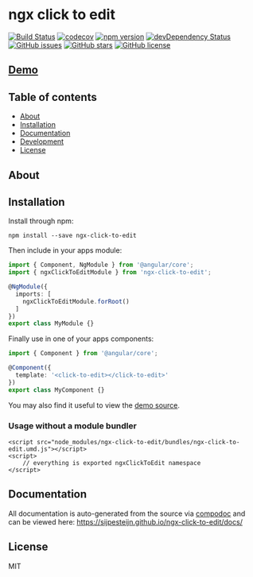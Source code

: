 # ngx click to edit
[![Build Status](https://travis-ci.org/sijpesteijn/ngx-click-to-edit.svg?branch=master)](https://travis-ci.org/sijpesteijn/ngx-click-to-edit)
[![codecov](https://codecov.io/gh/sijpesteijn/ngx-click-to-edit/branch/master/graph/badge.svg)](https://codecov.io/gh/sijpesteijn/ngx-click-to-edit)
[![npm version](https://badge.fury.io/js/ngx-click-to-edit.svg)](http://badge.fury.io/js/ngx-click-to-edit)
[![devDependency Status](https://david-dm.org/sijpesteijn/ngx-click-to-edit/dev-status.svg)](https://david-dm.org/sijpesteijn/ngx-click-to-edit?type=dev)
[![GitHub issues](https://img.shields.io/github/issues/sijpesteijn/ngx-click-to-edit.svg)](https://github.com/sijpesteijn/ngx-click-to-edit/issues)
[![GitHub stars](https://img.shields.io/github/stars/sijpesteijn/ngx-click-to-edit.svg)](https://github.com/sijpesteijn/ngx-click-to-edit/stargazers)
[![GitHub license](https://img.shields.io/badge/license-MIT-blue.svg)](https://raw.githubusercontent.com/sijpesteijn/ngx-click-to-edit/master/LICENSE)

## [Demo](https://sijpesteijn.github.io/ngx-click-to-edit/standalone_demo)

## Table of contents

- [About](#about)
- [Installation](#installation)
- [Documentation](#documentation)
- [Development](#development)
- [License](#license)

## About



## Installation

Install through npm:
```
npm install --save ngx-click-to-edit
```

Then include in your apps module:

```typescript
import { Component, NgModule } from '@angular/core';
import { ngxClickToEditModule } from 'ngx-click-to-edit';

@NgModule({
  imports: [
    ngxClickToEditModule.forRoot()
  ]
})
export class MyModule {}
```

Finally use in one of your apps components:
```typescript
import { Component } from '@angular/core';

@Component({
  template: '<click-to-edit></click-to-edit>'
})
export class MyComponent {}
```

You may also find it useful to view the [demo source](https://github.com/sijpesteijn/ngx-click-to-edit/blob/master/demo/demo.component.ts).

### Usage without a module bundler
```
<script src="node_modules/ngx-click-to-edit/bundles/ngx-click-to-edit.umd.js"></script>
<script>
    // everything is exported ngxClickToEdit namespace
</script>
```

## Documentation
All documentation is auto-generated from the source via [compodoc](https://compodoc.github.io/compodoc/) and can be viewed here:
https://sijpesteijn.github.io/ngx-click-to-edit/docs/

## License

MIT

